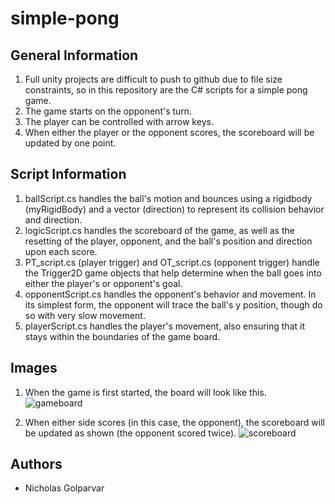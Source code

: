 # simple-pong

## General Information
1. Full unity projects are difficult to push to github due to file size constraints, so in this repository are the C# scripts for a simple pong game.
2. The game starts on the opponent's turn.
3. The player can be controlled with arrow keys.
4. When either the player or the opponent scores, the scoreboard will be updated by one point.

## Script Information
1. ballScript.cs handles the ball's motion and bounces using a rigidbody (myRigidBody) and a vector (direction) to represent its collision behavior and direction.
2. logicScript.cs handles the scoreboard of the game, as well as the resetting of the player, opponent, and the ball's position and direction upon each score.
3. PT_script.cs (player trigger) and OT_script.cs (opponent trigger) handle the Trigger2D game objects that help determine when the ball goes into either the player's or opponent's goal.
4. opponentScript.cs handles the opponent's behavior and movement. In its simplest form, the opponent will trace the ball's y position, though do so with very slow movement.
5. playerScript.cs handles the player's movement, also ensuring that it stays within the boundaries of the game board.

## Images
1. When the game is first started, the board will look like this.
![gameboard](https://github.com/ngolp/simple-pong/assets/144621445/82e69ddd-df7b-4d45-80e7-b1fd5bd74f03)

2. When either side scores (in this case, the opponent), the scoreboard will be updated as shown (the opponent scored twice).
![scoreboard](https://github.com/ngolp/simple-pong/assets/144621445/01f152f8-0344-4e61-8041-f1c4b055a4fa)

## Authors
 - Nicholas Golparvar
